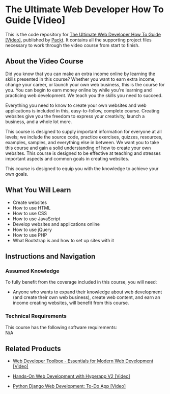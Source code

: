 


# The Ultimate Web Developer How To Guide [Video]
This is the code repository for [The Ultimate Web Developer How To Guide [Video]](https://www.packtpub.com/web-development/ultimate-web-developer-how-guide-video), published by [Packt](https://www.packtpub.com/?utm_source=github). It contains all the supporting project files necessary to work through the video course from start to finish.
## About the Video Course
Did you know that you can make an extra income online by learning the skills presented in this course? Whether you want to earn extra income, change your career, or launch your own web business, this is the course for you. You can begin to earn money online by while you're learning and practicing web development. We teach you the skills you need to succeed.

Everything you need to know to create your own websites and web applications is included in this, easy-to-follow, complete course. Creating websites give you the freedom to express your creativity, launch a business, and a whole lot more.

This course is designed to supply important information for everyone at all levels; we include the source code, practice exercises, quizzes, resources, examples, samples, and everything else in between. We want you to take this course and gain a solid understanding of how to create your own websites. This course is designed to be effective at teaching and stresses important aspects and common goals in creating websites.

This course is designed to equip you with the knowledge to achieve your own goals.


<H2>What You Will Learn</H2>
<DIV class=book-info-will-learn-text>
<UL>
<LI>Create websites</LI>
<LI>How to use HTML</LI>
  <LI>How to use CSS</LI>
  <LI>How to use JavaScript</LI>
  <LI>Develop websites and applications online</LI>
  <LI>How to use jQuery</LI>
    <LI>How to use PHP</LI>
  <LI>What Bootstrap is and how to set up sites with it</LI>
  
</UL></DIV>

## Instructions and Navigation
### Assumed Knowledge
To fully benefit from the coverage included in this course, you will need:<br/>
<DIV class=book-info-will-learn-text>
<UL>
<LI>Anyone who wants to expand their knowledge about web development (and create their own web business), create web content, and earn an income creating websites, will benefit from this course.</LI>
</UL>
<DIV>

### Technical Requirements
This course has the following software requirements:<br/>
N/A

## Related Products
* [Web Developer Toolbox - Essentials for Modern Web Development [Video]](https://www.packtpub.com/web-development/web-developer-toolbox-essentials-modern-web-development-video)

* [Hands-On Web Development with Hyperapp V2 [Video]](https://www.packtpub.com/application-development/hands-web-development-hyperapp-v2-video)

* [Python Django Web Development: To-Do App [Video]](https://www.packtpub.com/web-development/python-django-web-development-do-app-video)
